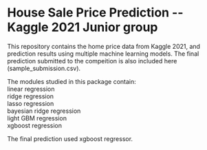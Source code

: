 # House Sale Price Prediction -- Kaggle 2021 Junior group
This repository contains the home price data from Kaggle 2021, and prediction results using multiple machine learning models. The final prediction submitted to the compeition 
is also included here (sample_submission.csv). 

The modules studied in this package contain:
<br> linear regression
<br> ridge regression
<br> lasso regression
<br> bayesian ridge regression
<br> light GBM regression
<br> xgboost regression

The final prediction used xgboost regressor. 
